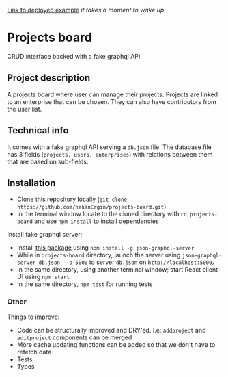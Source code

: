 [Link to deployed example](https://powerful-island-52772.herokuapp.com/)
*it takes a moment to wake up*

# Projects board

CRUD interface backed with a fake graphql API

## Project description

A projects board where user can manage their projects. Projects are linked to an enterprise that can be chosen. They can also have contributors from the user list.

## Technical info

It comes with a fake graphql API serving a `db.json` file. The database file has 3 fields (`projects, users, enterprises`) with relations between them that are based on sub-fields.

## Installation

- Clone this repository locally (`git clone https://github.com/hakanErgin/projects-board.git`)
- In the terminal window locate to the cloned directory with `cd projects-board` and use `npm install` to install dependencies

Install fake graphql server:

- Install [this package](https://github.com/marmelab/json-graphql-server) using `npm install -g json-graphql-server`
- While in `projects-board` directory, launch the server using `json-graphql-server db.json --p 5000` to server `db.json` on `http://localhost:5000/`
- In the same directory, using another terminal window; start React client UI using `npm start`
- In the same directory, `npm test` for running tests

### Other

Things to improve:

- Code can be structurally improved and DRY'ed. I.e: `addproject` and `editproject` components can be merged
- More cache updating functions can be added so that we don't have to refetch data
- Tests
- Types
